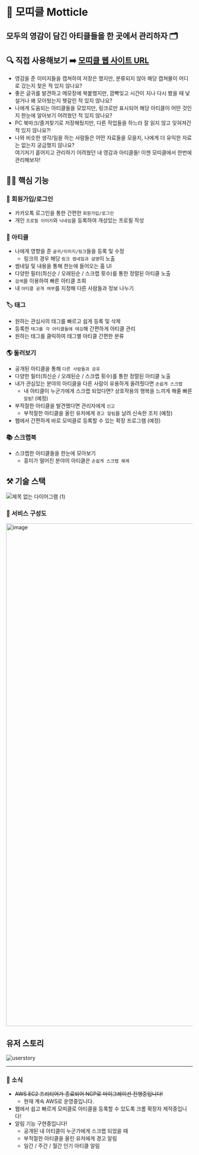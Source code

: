 # 💫 모띠클 Motticle

## 모두의 영감이 담긴 아티클들을 한 곳에서 관리하자 🗂️

## 🔍 직접 사용해보기 ➡️ [모띠클 웹 사이트 URL](http://ec2-3-37-72-225.ap-northeast-2.compute.amazonaws.com/)

- 영감을 준 이미지들을 캡쳐하여 저장은 했지만, 분류되지 않아 해당 캡쳐물이 어디로 갔는지 찾은 적 있지 않나요?
- 좋은 글귀를 발견하고 메모장에 복붙했지만, 깜빡잊고 시간이 지나 다시 봤을 때 낯설거나 왜 모아뒀는지 헷갈린 적 있지 않나요?
- 나에게 도움되는 아티클들을 모았지만, 링크로만 표시되어 해당 아티클이 어떤 것인지 한눈에 알아보기 어려웠던 적 있지 않나요?
- PC 북마크/즐겨찾기로 저장해뒀지만, 다른 작업들을 하느라 잘 읽지 않고 잊혀져간 적 있지 않나요?!
- 나와 비슷한 생각/일을 하는 사람들은 어떤 자료들을 모을지, 나에게 더 유익한 자료는 없는지 궁금했지 않나요?
  <br>
  여기저기 흩어지고 관리하기 어려웠던 내 영감과 아티클들! 이젠 모띠클에서 한번에 관리해보자!
  <br>

<h2>
  💪🏻 핵심 기능
</h2>

### 📱 회원가입/로그인
- 카카오톡 로그인을 통한 간편한 `회원가입/로그인`
- 개인 `프로필 이미지`와 `닉네임`을 등록하여 개성있는 프로필 작성
### 📜 아티클
- 나에게 영향을 준 `글귀/이미지/링크`들을 등록 및 수정
  - 링크의 경우 해당 `링크 썸네일과 설명`이 노출
- 썸네일 및 내용을 통해 한눈에 들어오는 홈 UI
- 다양한 필터(최신순 / 오래된순 / 스크랩 횟수)를 통한 정렬된 아티클 노출
- `검색`을 이용하여 빠른 아티클 조회
- 내 `아티클 공개 여부`를 지정해 다른 사람들과 정보 나누기

### 🏷️ 태그
- 원하는 관심사의 태그를 빠르고 쉽게 등록 및 삭제
- 등록한 `태그를 각 아티클들에 태깅`해 간편하게 아티클 관리
- 원하는 태그를 클릭하여 태그별 아티클 간편한 분류

### 🌎 둘러보기
- 공개된 아티클을 통해 `다른 사람들과 공유`
- 다양한 필터(최신순 / 오래된순 / 스크랩 횟수)를 통한 정렬된 아티클 노출
- 내가 관심있는 분야의 아티클을 다른 사람이 유용하게 올려줬다면 `손쉽게 스크랩`
  - 내 아티클이 누군가에게 스크랩 되었다면? 상호작용의 행복을 느끼게 해줄 빠른 `알림`! (예정)
- 부적절한 아티클을 발견했다면 관리자에게 `신고` 
  - 부적절한 아티클을 올린 유저에게 `경고 알림`을 날려 신속한 조치 (예정)
- 웹에서 간편하게 바로 모띠클로 등록할 수 있는 확장 프로그램 (예정)

### 📚 스크랩북
- 스크랩한 아티클들을 한눈에 모아보기
  - 흥미가 떨어진 분야의 아티클은 `손쉽게 스크랩 해제`

## ⚒️ 기술 스택

![제목 없는 다이어그램 (1)](https://github.com/hongxeob/motticle/assets/97447334/22a8abf7-b3cb-4c5f-a48b-7cc183e47727)

### 💸 서비스 구성도

<img width="1356" alt="image" src="https://github.com/hongxeob/motticle/assets/97447334/b33967a2-c1fe-4aae-9ca4-2d308175a719">

## 유저 스토리

![userstory](https://github.com/hongxeob/motticle/assets/97447334/3aba24aa-2f5d-4de2-a234-78f4d1fb8cae)

---

### 🔔 소식

- ~~AWS EC2 프리티어가 종료되어 NCP로 마이그레이션 진행중입니다!~~
  - 현재 계속 AWS로 운영중입니다.
- 웹에서 쉽고 빠르게 모띠클로 아티클을 등록할 수 있도록 크롬 확장자 제작중입니다!
- 알림 기능 구현중입니다!
  - 공개된 내 아티클이 누군가에게 스크랩 되었을 때
  - 부적절한 아티클을 올린 유저에게 경고 알림
  - 일간 / 주간 / 월간 인기 아티클 알림
